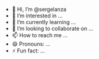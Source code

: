 - 👋 Hi, I’m @sergelanza
- 👀 I’m interested in ...
- 🌱 I’m currently learning ...
- 💞️ I’m looking to collaborate on ...
- 📫 How to reach me ...
- 😄 Pronouns: ...
- ⚡ Fun fact: ...

<!---
sergelanza/sergelanza is a ✨ special ✨ repository because its `README.md` (this file) appears on your GitHub profile.
You can click the Preview link to take a look at your changes.
--->
